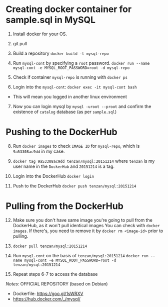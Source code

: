 # Creating docker container for sample.sql in MySQL

1. Install docker for your OS.

2. git pull <this-repo>

3. Build a repository
`docker build -t mysql-repo`

4. Run `mysql-cont` by specifying a `root` password.
`docker run --name mysql-cont -e MYSQL_ROOT_PASSWORD=root -d mysql-repo`

5. Check if container `mysql-repo` is running with `docker ps`

6. Login into the `mysql-cont`: `docker exec -it mysql-cont bash`
 - This will mean you logged in another linux environment

7. Now you can login mysql by `mysql -uroot --proot` and confirm the existence of `catalog` database (as per `sample.sql`)

# Pushing to the DockerHub

8. Run `docker images` to check `IMAGE ID` for `mysql-repo`, which is `9a53308ac9dd` in my case.

9. `docker tag 9a53308ac9dd tenzan/mysql:20151214`
where `tenzan` is my user name in the `DockerHub` and `20151214` is a tag.

10. Login into the DockerHub `docker login`

11. Push to the DockerHub `docker push tenzan/mysql:20151214`

# Pulling from the DockerHub

12. Make sure you don't have same image you're going to pull from the DockerHub, as it won't pull identical images
You can check with `docker images`. If there's, you need to remove it by `docker rm <image-id>` prior to pulling.

13. `docker pull tenzan/mysql:20151214`

14. Run `mysql-cont` on the basis of `tenzan/mysql:20151214`
`docker run --name mysql-cont -e MYSQL_ROOT_PASSWORD=root -d tenzan/mysql:20151214`

15. Repeat steps 6-7 to access the database

_Notes:_ OFFICIAL REPOSITORY (based on Debian)
 - Dockerfile: https://goo.gl/1sWRXV
 - https://hub.docker.com/_/mysql/
